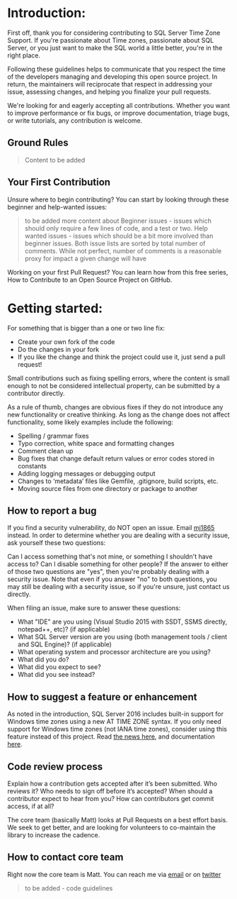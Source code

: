 # Introduction:
First off, thank you for considering contributing to SQL Server Time Zone Support.  If you're passionate about Time zones, passionate about SQL Server, or you just want to make the SQL world a little better, you're in the right place.  

Following these guidelines helps to communicate that you respect the time of the developers managing and developing this open source project. In return, the maintainers will reciprocate that respect in addressing your issue, assessing changes, and helping you finalize your pull requests.

We're looking for and eagerly accepting all contributions.  Whether you want to improve performance or fix bugs, or improve documentation,  triage bugs, or write  tutorials, any contribution is welcome.  


## Ground Rules
> Content to be added

## Your First Contribution

Unsure where to begin contributing? You can start by looking through these beginner and help-wanted issues: 
> to be added more content about 
> Beginner issues - issues which should only require a few lines of code, and a test or two.
> Help wanted issues - issues which should be a bit more involved than beginner issues. 
> Both issue lists are sorted by total number of comments. While not perfect, number of comments is a reasonable proxy for impact a given change will have


Working on your first Pull Request? You can learn how from this free series, How to Contribute to an Open Source Project on GitHub.

# Getting started:
For something that is bigger than a one or two line fix:

- Create your own fork of the code
- Do the changes in your fork
- If you like the change and think the project could use it, just send a pull request!

Small contributions such as fixing spelling errors, where the content is small enough to not be considered intellectual property, can be submitted by a contributor directly.

As a rule of thumb, changes are obvious fixes if they do not introduce any new functionality or creative thinking. As long as the change does not affect functionality, some likely examples include the following:

* Spelling / grammar fixes
* Typo correction, white space and formatting changes
* Comment clean up
* Bug fixes that change default return values or error codes stored in constants
* Adding logging messages or debugging output
* Changes to ‘metadata’ files like Gemfile, .gitignore, build scripts, etc.
* Moving source files from one directory or package to another

## How to report a bug
If you find a security vulnerability, do NOT open an issue. Email [mj1865](mj1856@hotmail.com) instead. In order to determine whether you are dealing with a security issue, ask yourself these two questions:

Can I access something that's not mine, or something I shouldn't have access to?
Can I disable something for other people?
If the answer to either of those two questions are "yes", then you're probably dealing with a security issue. Note that even if you answer "no" to both questions, you may still be dealing with a security issue, so if you're unsure, just contact us directly.  


When filing an issue, make sure to answer these questions:
* What "IDE" are you using (Visual Studio 2015 with SSDT, SSMS directly, notepad++, etc)? (if applicable)
* What SQL Server version are you using (both management tools  / client and SQL Engine)? (if applicable)
* What operating system and processor architecture are you using?
* What did you do?
* What did you expect to see?
* What did you see instead?

## How to suggest a feature or enhancement
As noted in the introduction, SQL Server 2016 includes built-in support for Windows time zones using a new AT TIME ZONE syntax. If you only need support for Windows time zones (not IANA time zones), consider using this feature instead of this project. Read [the news here](http://blogs.technet.com/b/dataplatforminsider/archive/2015/11/30/sql-server-2016-community-technology-preview-3-1-is-available.aspx), and documentation [here](https://msdn.microsoft.com/en-us/library/mt612795.aspx).  <content to be added>

## Code review process
Explain how a contribution gets accepted after it’s been submitted.
Who reviews it? Who needs to sign off before it’s accepted? When should a contributor expect to hear from you? How can contributors get commit access, if at all?

The core team (basically Matt) looks at Pull Requests on a best effort basis. We seek to get better, and are looking for volunteers to co-maintain the library to increase the cadence.  

## How to contact core team
Right now the core team is Matt.  You can reach me via [email](mailto://mj1856@hotmail.com) or on [twitter](https://twitter.com/mj1856)

> to be added - code guidelines
